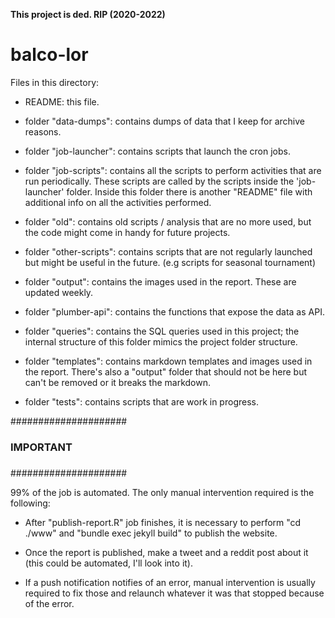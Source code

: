 **This project is ded. RIP (2020-2022)**

# balco-lor

Files in this directory:

- README: this file.

- folder "data-dumps": contains dumps of data that I keep for archive reasons.

- folder "job-launcher": contains scripts that launch the cron jobs.

- folder "job-scripts": contains all the scripts to perform activities that are run periodically. These scripts are called by the scripts inside the 'job-launcher' folder. Inside this folder there is another "README" file with additional info on all the activities performed.

- folder "old": contains old scripts / analysis that are no more used, but the code might come in handy for future projects.

- folder "other-scripts": contains scripts that are not regularly launched but might be useful in the future. (e.g scripts for seasonal tournament)

- folder "output": contains the images used in the report. These are updated weekly.

- folder "plumber-api": contains the functions that expose the data as API.

- folder "queries": contains the SQL queries used in this project; the internal structure of this folder mimics the project folder structure.

- folder "templates": contains markdown templates and images used in the report. There's also a "output" folder that should not be here but can't be removed or it breaks the markdown.

- folder "tests": contains scripts that are work in progress.

#####################
###               ###
###   IMPORTANT   ###
###               ###
#####################

99% of the job is automated. The only manual intervention required is the following:

- After "publish-report.R" job finishes, it is necessary to perform "cd ./www" and "bundle exec jekyll build" to publish the website.

- Once the report is published, make a tweet and a reddit post about it (this could be automated, I'll look into it).

- If a push notification notifies of an error, manual intervention is usually required to fix those and relaunch whatever it was that stopped because of the error.
